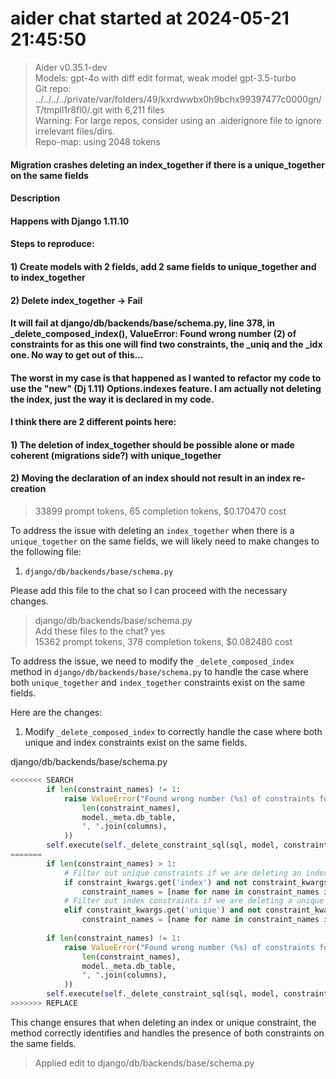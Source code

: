 
# aider chat started at 2024-05-21 21:45:50

> Aider v0.35.1-dev  
> Models: gpt-4o with diff edit format, weak model gpt-3.5-turbo  
> Git repo: ../../../../private/var/folders/49/kxrdwwbx0h9bchx99397477c0000gn/T/tmpll1r8fl0/.git with 6,211 files  
> Warning: For large repos, consider using an .aiderignore file to ignore irrelevant files/dirs.  
> Repo-map: using 2048 tokens  

#### Migration crashes deleting an index_together if there is a unique_together on the same fields  
#### Description  
#### 	  
#### Happens with Django 1.11.10  
#### Steps to reproduce:  
#### 1) Create models with 2 fields, add 2 same fields to unique_together and to index_together  
#### 2) Delete index_together -> Fail  
#### It will fail at django/db/backends/base/schema.py, line 378, in _delete_composed_index(), ValueError: Found wrong number (2) of constraints for as this one will find two constraints, the _uniq and the _idx one. No way to get out of this...  
#### The worst in my case is that happened as I wanted to refactor my code to use the "new" (Dj 1.11) Options.indexes feature. I am actually not deleting the index, just the way it is declared in my code.  
#### I think there are 2 different points here:  
#### 1) The deletion of index_together should be possible alone or made coherent (migrations side?) with unique_together  
#### 2) Moving the declaration of an index should not result in an index re-creation  
> 33899 prompt tokens, 65 completion tokens, $0.170470 cost  

To address the issue with deleting an `index_together` when there is a `unique_together` on the same fields, we will likely need to make changes to the following file:

1. `django/db/backends/base/schema.py`

Please add this file to the chat so I can proceed with the necessary changes.

> django/db/backends/base/schema.py  
> Add these files to the chat? yes  
> 15362 prompt tokens, 378 completion tokens, $0.082480 cost  

To address the issue, we need to modify the `_delete_composed_index` method in `django/db/backends/base/schema.py` to handle the case where both `unique_together` and `index_together` constraints exist on the same fields.

Here are the changes:

1. Modify `_delete_composed_index` to correctly handle the case where both unique and index constraints exist on the same fields.

django/db/backends/base/schema.py
```python
<<<<<<< SEARCH
        if len(constraint_names) != 1:
            raise ValueError("Found wrong number (%s) of constraints for %s(%s)" % (
                len(constraint_names),
                model._meta.db_table,
                ", ".join(columns),
            ))
        self.execute(self._delete_constraint_sql(sql, model, constraint_names[0]))
=======
        if len(constraint_names) > 1:
            # Filter out unique constraints if we are deleting an index.
            if constraint_kwargs.get('index') and not constraint_kwargs.get('unique'):
                constraint_names = [name for name in constraint_names if not name.endswith('_uniq')]
            # Filter out index constraints if we are deleting a unique constraint.
            elif constraint_kwargs.get('unique') and not constraint_kwargs.get('index'):
                constraint_names = [name for name in constraint_names if not name.endswith('_idx')]
        
        if len(constraint_names) != 1:
            raise ValueError("Found wrong number (%s) of constraints for %s(%s)" % (
                len(constraint_names),
                model._meta.db_table,
                ", ".join(columns),
            ))
        self.execute(self._delete_constraint_sql(sql, model, constraint_names[0]))
>>>>>>> REPLACE
```

This change ensures that when deleting an index or unique constraint, the method correctly identifies and handles the presence of both constraints on the same fields.

> Applied edit to django/db/backends/base/schema.py  
